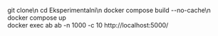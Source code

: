 git clone\n
cd Eksperimentalni\n
docker compose build --no-cache\n
docker compose up\
docker exec ab ab -n 1000 -c 10 http://localhost:5000/
